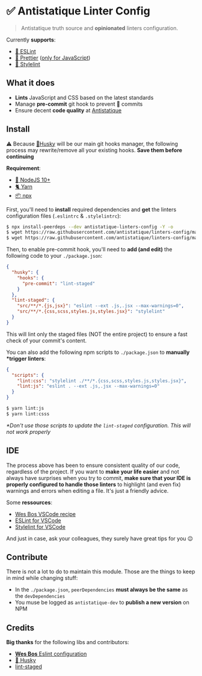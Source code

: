 # ✅ Antistatique Linter Config

> Antistatique truth source and **opinionated** linters configuration.

Currently **supports**:
- [🔹 ESLint](https://eslint.org/)
- [🌈 Prettier](https://eslint.org/) ([only for JavaScript](https://github.com/prettier/prettier/issues/5948))
- [👔 Stylelint](https://stylelint.io/)

## What it does
- **Lints** JavaScript and CSS based on the latest standards
- Manage **pre-commit** git hook to prevent 💩 commits
- Ensure decent **code quality** at [Antistatique](https://antistatique.net/)

## Install

⚠️ Because [🐶Husky](https://github.com/typicode/husky) will be our main git hooks manager, the following process may rewrite/remove all your existing hooks. **Save them before continuing**

**Requirement**:
- [📗 NodeJS 10+](https://nodejs.org/en/)
- [🐈 Yarn](https://yarnpkg.com/lang/en/)
- [📦 npx](https://github.com/npm/npx)

First, you'll need to **install** required dependencies and **get** the linters configuration files (`.eslintrc` & `.stylelintrc`):


```bash
$ npx install-peerdeps --dev antistatique-linters-config -Y -o
$ wget https://raw.githubusercontent.com/antistatique/linters-config/master/.eslintrc
$ wget https://raw.githubusercontent.com/antistatique/linters-config/master/.stylelintrc
```

Then, to enable pre-commit hook, you'll need to **add (and edit)** the following code to your `./package.json`:

```json
{
  "husky": {
    "hooks": {
      "pre-commit": "lint-staged"
    }
  },
  "lint-staged": {
    "src/**/*.{js,jsx}": "eslint --ext .js,.jsx --max-warnings=0",
    "src/**/*.{css,scss,styles.js,styles.jsx}": "stylelint"
  }
}
```

This will lint only the staged files (NOT the entire project) to ensure a fast check of your commit's content.

You can also add the following npm scripts to `./package.json` to **manually \*trigger linters**:

```json
{
  "scripts": {
    "lint:css": "stylelint ./**/*.{css,scss,styles.js,styles.jsx}",
    "lint:js": "eslint . --ext .js,.jsx --max-warnings=0"
  }
}
```

```bash
$ yarn lint:js
$ yarn lint:csss
```

*\*Don't use those scripts to update the `lint-staged` configuration. This will not work properly*

## IDE

The process above has been to ensure consistent quality of our code, regardless of the project. If you want to **make your life easier** and not always have surprises when you try to commit, **make sure that your IDE is properly configured to handle those linters** to highlight (and even fix) warnings and errors when editing a file. It's just a friendly advice.

Some **ressources**:
- [Wes Bos VSCode recipe](https://github.com/wesbos/eslint-config-wesbos#with-vs-code)
- [ESLint for VSCode](https://marketplace.visualstudio.com/items?itemName=dbaeumer.vscode-eslint)
- [Stylelint for VSCode](https://marketplace.visualstudio.com/items?itemName=shinnn.stylelint)

And just in case, ask your colleagues, they surely have great tips for you 😉

## Contribute

There is not a lot to do to maintain this module. Those are the things to keep in mind while changing stuff:
- In the `./package.json`, `peerDependencies` **must always be the same** as the `devDependencies`
- You muse be logged as `antistatique-dev` to **publish a new version** on NPM

## Credits

**Big thanks** for the following libs and contributors:
- [**Wes Bos** Eslint configuration](https://github.com/wesbos/eslint-config-wesbos)
- [🐶 Husky](https://github.com/typicode/husky)
- [lint-staged](https://github.com/okonet/lint-staged)

